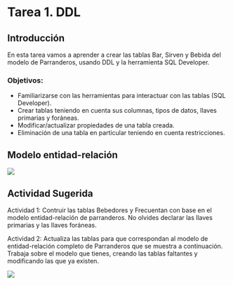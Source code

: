 # Tarea 1. DDL

## Introducción
En esta tarea vamos a aprender a crear las tablas Bar, Sirven y Bebida del modelo de Parranderos, usando DDL y la herramienta SQL Developer.

### Objetivos:
- Familiarizarse con las herramientas para interactuar con las tablas (SQL Developer). 
- Crear tablas teniendo en cuenta sus columnas, tipos de datos, llaves primarias y foráneas. 
- Modificar/actualizar propiedades de una tabla creada. 
- Eliminación de una tabla en particular teniendo en cuenta restricciones. 

## Modelo entidad-relación
![](https://raw.githubusercontent.com/DISC-isis2304-ST/Introduccion-a-SQL/a584a09b5dd85b139fa699dd5083ff9e6f326897/modelos/e_relacion.svg)

## Actividad Sugerida

Actividad 1: Contruir las tablas Bebedores y Frecuentan con base en el modelo entidad-relación de parranderos. No olvides declarar las llaves primarias y las llaves foráneas. 

Actividad 2: Actualiza las tablas para que correspondan al modelo de entidad-relación completo de Parranderos que se muestra a continuación. Trabaja sobre el modelo que tienes, creando las tablas faltantes y modificando las que ya existen.

![](https://raw.githubusercontent.com/DISC-isis2304-ST/Introduccion-a-SQL/a584a09b5dd85b139fa699dd5083ff9e6f326897/modelos/e_relacion_parranderos.svg)



